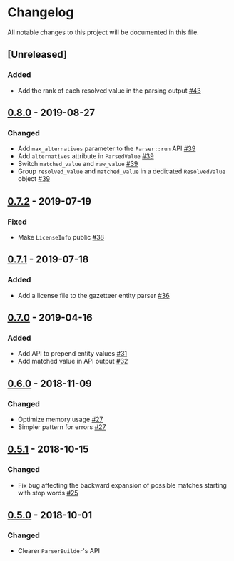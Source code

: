 # Changelog
All notable changes to this project will be documented in this file.

## [Unreleased]
### Added
- Add the rank of each resolved value in the parsing output [#43](https://github.com/snipsco/gazetteer-entity-parser/pull/43)

## [0.8.0] - 2019-08-27
### Changed
- Add `max_alternatives` parameter to the `Parser::run` API [#39](https://github.com/snipsco/gazetteer-entity-parser/pull/39)
- Add `alternatives` attribute in `ParsedValue` [#39](https://github.com/snipsco/gazetteer-entity-parser/pull/39)
- Switch `matched_value` and `raw_value` [#39](https://github.com/snipsco/gazetteer-entity-parser/pull/39)
- Group `resolved_value` and `matched_value` in a dedicated `ResolvedValue` object [#39](https://github.com/snipsco/gazetteer-entity-parser/pull/39)

## [0.7.2] - 2019-07-19
### Fixed
- Make `LicenseInfo` public [#38](https://github.com/snipsco/gazetteer-entity-parser/pull/38)

## [0.7.1] - 2019-07-18
### Added
- Add a license file to the gazetteer entity parser [#36](https://github.com/snipsco/gazetteer-entity-parser/pull/36)

## [0.7.0] - 2019-04-16
### Added
- Add API to prepend entity values [#31](https://github.com/snipsco/gazetteer-entity-parser/pull/31)
- Add matched value in API output [#32](https://github.com/snipsco/gazetteer-entity-parser/pull/32)

## [0.6.0] - 2018-11-09
### Changed
- Optimize memory usage [#27](https://github.com/snipsco/gazetteer-entity-parser/pull/27)
- Simpler pattern for errors [#27](https://github.com/snipsco/gazetteer-entity-parser/pull/27)

## [0.5.1] - 2018-10-15
### Changed
- Fix bug affecting the backward expansion of possible matches starting with stop words [#25](https://github.com/snipsco/gazetteer-entity-parser/pull/25)

## [0.5.0] - 2018-10-01
### Changed
- Clearer `ParserBuilder`'s API 

[0.8.0]: https://github.com/snipsco/gazetteer-entity-parser/compare/0.7.2...0.8.0
[0.7.2]: https://github.com/snipsco/gazetteer-entity-parser/compare/0.7.1...0.7.2
[0.7.1]: https://github.com/snipsco/gazetteer-entity-parser/compare/0.7.0...0.7.1
[0.7.0]: https://github.com/snipsco/gazetteer-entity-parser/compare/0.6.0...0.7.0
[0.6.0]: https://github.com/snipsco/gazetteer-entity-parser/compare/0.5.1...0.6.0
[0.5.1]: https://github.com/snipsco/gazetteer-entity-parser/compare/0.5.0...0.5.1
[0.5.0]: https://github.com/snipsco/gazetteer-entity-parser/compare/0.4.2...0.5.0
